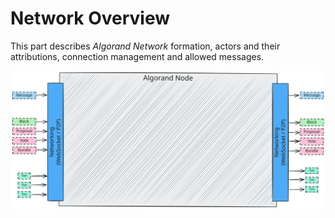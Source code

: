 # Network Overview

This part describes _Algorand Network_ formation, actors and their attributions, connection
management and allowed messages.

![Network Overview](../images/network-overview.svg "Network Overview")